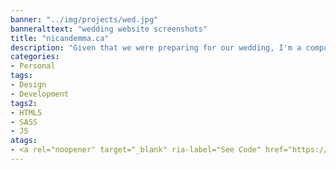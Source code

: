 ```yaml
---
banner: "../img/projects/wed.jpg"
banneralttext: "wedding website screenshots"
title: "nicandemma.ca"
description: "Given that we were preparing for our wedding, I'm a computer-scientist, and having a website for information and RSVPs seemed the new thing to do, I happily coded my own wedding website! The site was my first interaction with the Jekyll static website generator, allowing me to store the site for free to GitHub (which I have now done for a number of sites)."
categories:
- Personal
tags:
- Design
- Development
tags2:
- HTML5
- SASS
- JS
atags:
- <a rel="noopener" target="_blank" ria-label="See Code" href="https://github.com/NicAndEmma/NicAndEmma.Github.io">View Code</a>
---
```

